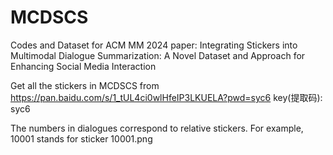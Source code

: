 # MCDSCS
Codes and Dataset for ACM MM 2024 paper: Integrating Stickers into Multimodal Dialogue Summarization: A Novel Dataset and Approach for Enhancing Social Media Interaction

Get all the stickers in MCDSCS from https://pan.baidu.com/s/1_tUL4ci0wlHfeIP3LKUELA?pwd=syc6   key(提取码): syc6

The numbers in dialogues correspond to relative stickers. For example, 10001 stands for sticker 10001.png

